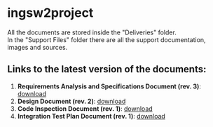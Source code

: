 # ingsw2project
All the documents are stored inside the "Deliveries" folder.  
In the "Support Files" folder there are all the support documentation, images and sources.

## Links to the latest version of the documents:

1. **Requirements Analysis and Specifications Document (rev. 3)**: [download](https://github.com/Maiux92/ingsw2project/tree/master/Deliveries/RASD_v4.pdf)  
1. **Design Document (rev. 2)**: [download](https://github.com/Maiux92/ingsw2project/tree/master/Deliveries/DD_v3.pdf)  
1. **Code Inspection Document (rev. 1)**: [download](https://github.com/Maiux92/ingsw2project/tree/master/Deliveries/CID.pdf)
1. **Integration Test Plan Document (rev. 1)**: [download](https://github.com/Maiux92/ingsw2project/tree/master/Deliveries/ITPD_v2.pdf)
